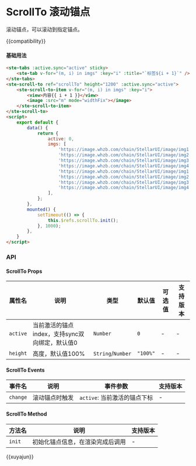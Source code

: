 # ScrollTo 滚动锚点

滚动锚点，可以滚动到指定锚点。

{{compatibility}}

#### 基础用法

```html
<ste-tabs :active.sync="active" sticky>
	<ste-tab v-for="(m, i) in imgs" :key="i" :title="`标签${i + 1}`" />
</ste-tabs>
<ste-scroll-to ref="scrollTo" height="1200" :active.sync="active">
	<ste-scroll-to-item v-for="(m, i) in imgs" :key="i">
		<view>内容{{ i + 1 }}</view>
		<image :src="m" mode="widthFix"></image>
	</ste-scroll-to-item>
</ste-scroll-to>
<script>
	export default {
		data() {
			return {
				active: 0,
				imgs: [
					'https://image.whzb.com/chain/StellarUI/image/img1.jpg',
					'https://image.whzb.com/chain/StellarUI/image/img2.jfif',
					'https://image.whzb.com/chain/StellarUI/image/img3.jpg',
					'https://image.whzb.com/chain/StellarUI/image/img4.jpg',
					'https://image.whzb.com/chain/StellarUI/image/img1.jpg',
					'https://image.whzb.com/chain/StellarUI/image/img2.jfif',
					'https://image.whzb.com/chain/StellarUI/image/img3.jpg',
					'https://image.whzb.com/chain/StellarUI/image/img4.jpg',
				],
			};
		},
		mounted() {
			setTimeout(() => {
				this.$refs.scrollTo.init();
			}, 1000);
		},
	}
</script>
```



### API

#### ScrollTo Props

| 属性名	| 说明																						|类型								|默认值		|可选值	| 支持版本	|
| ---			|---																						| ---								| ---			| ---		| ---			|
| `active`| 当前激活的锚点index，支持sync双向绑定，默认值0	| `Number`					| `0`			| -			| -				|
| `height`| 高度，默认值100%																| `String`/`Number`	| `"100%"`| -			| -				|

#### ScrollTo Events
| 事件名		|说明						|事件参数										|支持版本	|
|---			|---						|---												|---			|
| `change`| 滚动锚点时触发	| `active`: 当前激活的锚点下标	| -				|

#### ScrollTo Method
| 方法名| 说明															|支持版本	|
| ---		| ---															|---			|
| `init`| 初始化锚点信息，在渲染完成后调用	| -				|
{{xuyajun}}

